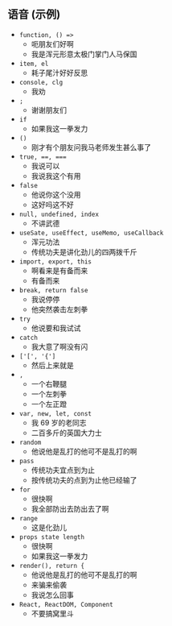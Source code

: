 ## 语音 (示例)

- `function, () =>`
  - 呃朋友们好啊
  - 我是浑元形意太极门掌门人马保国
- `item, el`
  - 耗子尾汁好好反思
- `console, clg`
  - 我劝
- `;`
  - 谢谢朋友们
- `if`
  - 如果我这一拳发力
- `()`
  - 刚才有个朋友问我马老师发生甚么事了
- `true, ==, ===`
  - 我说可以
  - 我说我这个有用
- `false`
  - 他说你这个没用
  - 这好吗这不好
- `null, undefined, index`
  - 不讲武德
- `useSate, useEffect, useMemo, useCallback`
  - 浑元功法
  - 传统功夫是讲化劲儿的四两拨千斤
- `import, export, this`
  - 啊看来是有备而来
  - 有备而来
- `break, return false`
  - 我说停停
  - 他突然袭击左刺拳
- `try`
  - 他说要和我试试
- `catch`
  - 我大意了啊没有闪
- `['[', '{']`
  - 然后上来就是
- `,`
  - 一个右鞭腿
  - 一个左刺拳
  - 一个左正蹬
- `var, new, let, const`
  - 我 69 岁的老同志
  - 二百多斤的英国大力士
- `random`
  - 他说他是乱打的他可不是乱打的啊
- `pass`
  - 传统功夫宜点到为止
  - 按传统功夫的点到为止他已经输了
- `for`
  - 很快啊
  - 我全部防出去防出去了啊
- `range`
  - 这是化劲儿
- `props state length`
  - 很快啊
  - 如果我这一拳发力
- `render(), return {`
  - 他说他是乱打的他可不是乱打的啊
  - 来骗来偷袭
  - 我说怎么回事
- `React, ReactDOM, Component`
  - 不要搞窝里斗
